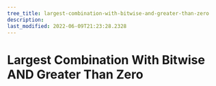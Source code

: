 ```yaml
---
tree_title: largest-combination-with-bitwise-and-greater-than-zero
description: 
last_modified: 2022-06-09T21:23:28.2328
---
```


# Largest Combination With Bitwise AND Greater Than Zero
